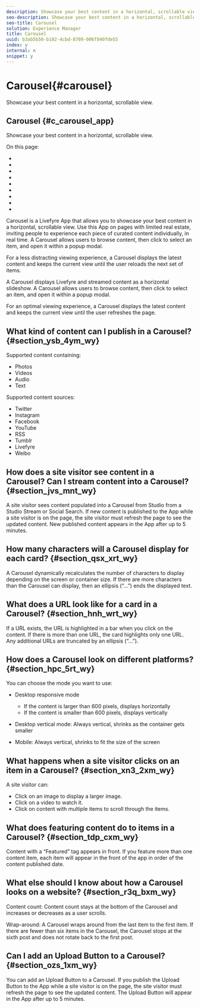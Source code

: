 ```yaml
---
description: Showcase your best content in a horizontal, scrollable view.
seo-description: Showcase your best content in a horizontal, scrollable view.
seo-title: Carousel
solution: Experience Manager
title: Carousel
uuid: b3ab5b50-b102-4cbd-8709-006f840fde55
index: y
internal: n
snippet: y
---
```


# Carousel{#carousel}

Showcase your best content in a horizontal, scrollable view.

## Carousel {#c_carousel_app}

Showcase your best content in a horizontal, scrollable view. 

On this page:

* [](#c_carousel_app/section_ysb_4ym_wy) 
* [](#c_carousel_app/section_jvs_mnt_wy) 
* [](#c_carousel_app/section_qsx_xrt_wy) 
* [](#c_carousel_app/section_hnh_wrt_wy) 
* [](#c_carousel_app/section_hpc_5rt_wy) 
* [](#c_carousel_app/section_xn3_2xm_wy) 
* [](#c_carousel_app/section_tdp_cxm_wy) 
* [](#c_carousel_app/section_r3q_bxm_wy) 
* [](#c_carousel_app/section_ozs_1xm_wy)

Carousel is a Livefyre App that allows you to showcase your best content in a horizontal, scrollable view. Use this App on pages with limited real estate, inviting people to experience each piece of curated content individually, in real time. A Carousel allows users to browse content, then click to select an item, and open it within a popup modal.

For a less distracting viewing experience, a Carousel displays the latest content and keeps the current view until the user reloads the next set of items.

A Carousel displays Livefyre and streamed content as a horizontal slideshow. A Carousel allows users to browse content, then click to select an item, and open it within a popup modal.

For an optimal viewing experience, a Carousel displays the latest content and keeps the current view until the user refreshes the page.

## What kind of content can I publish in a Carousel? {#section_ysb_4ym_wy}

Supported content containing:

* Photos 
* Videos 
* Audio 
* Text

Supported content sources:

* Twitter 
* Instagram 
* Facebook 
* YouTube 
* RSS 
* Tumblr 
* Livefyre 
* Weibo

## How does a site visitor see content in a Carousel? Can I stream content into a Carousel? {#section_jvs_mnt_wy}

A site visitor sees content populated into a Carousel from Studio from a Studio Stream or Social Search. If new content is published to the App while a site visitor is on the page, the site visitor must refresh the page to see the updated content. New published content appears in the App after up to 5 minutes.

## How many characters will a Carousel display for each card? {#section_qsx_xrt_wy}

A Carousel dynamically recalculates the number of characters to display depending on the screen or container size. If there are more characters than the Carousel can display, then an ellipsis (“…”) ends the displayed text.

## What does a URL look like for a card in a Carousel? {#section_hnh_wrt_wy}

If a URL exists, the URL is highlighted in a bar when you click on the content. If there is more than one URL, the card highlights only one URL. Any additional URLs are truncated by an ellipsis (“…”).

## How does a Carousel look on different platforms? {#section_hpc_5rt_wy}

You can choose the mode you want to use:

* Desktop responsive mode

    * If the content is larger than 600 pixels, displays horizontally 
    * If the content is smaller than 600 pixels, displays vertically

* Desktop vertical mode: Always vertical, shrinks as the container gets smaller 
* Mobile: Always vertical, shrinks to fit the size of the screen

## What happens when a site visitor clicks on an item in a Carousel? {#section_xn3_2xm_wy}

A site visitor can:

* Click on an image to display a larger image. 
* Click on a video to watch it. 
* Click on content with multiple items to scroll through the items.

## What does featuring content do to items in a Carousel? {#section_tdp_cxm_wy}

Content with a “Featured” tag appears in front. If you feature more than one content item, each item will appear in the front of the app in order of the content published date.

## What else should I know about how a Carousel looks on a website? {#section_r3q_bxm_wy}

Content count: Content count stays at the bottom of the Carousel and increases or decreases as a user scrolls.

Wrap-around: A Carousel wraps around from the last item to the first item. If there are fewer than six items in the Carousel, the Carousel stops at the sixth post and does not rotate back to the first post.

## Can I add an Upload Button to a Carousel? {#section_ozs_1xm_wy}

You can add an Upload Button to a Carousel. If you publish the Upload Button to the App while a site visitor is on the page, the site visitor must refresh the page to see the updated content. The Upload Button will appear in the App after up to 5 minutes. 
